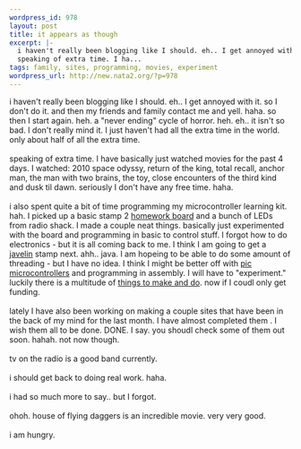 ```yaml
--- 
wordpress_id: 978
layout: post
title: it appears as though
excerpt: |-
  i haven't really been blogging like I should. eh.. I get annoyed with it. so I don't do it. and then my friends and family contact me and yell. haha. so then I start again. heh. a "never ending" cycle of horror. heh. eh.. it isn't so bad. I don't really mind it. I just haven't had all the extra time in the world. only about half of all the extra time. 
  speaking of extra time. I ha...
tags: family, sites, programming, movies, experiment
wordpress_url: http://new.nata2.org/?p=978
---
```

i haven't really been blogging like I should. eh.. I get annoyed with it. so I don't do it. and then my friends and family contact me and yell. haha. so then I start again. heh. a "never ending" cycle of horror. heh. eh.. it isn't so bad. I don't really mind it. I just haven't had all the extra time in the world. only about half of all the extra time. 
<br/><br/>speaking of extra time. I have basically just watched movies for the past 4 days. I watched: 2010 space odyssy, return of the king, total recall, anchor man, the man with two brains, the toy, close encounters of the third kind and dusk til dawn. seriously I don't have any free time. haha. <br/><br/>i also spent quite a bit of time programming my microcontroller learning kit. hah. I picked up a basic stamp 2 <A href="http://www.parallax.com/detail.asp?product_id=28158">homework board</a> and a bunch of LEDs from radio shack. I made a couple neat things. basically just experimented with the board and programming in basic to control stuff. I forgot how to do electronics - but it is all coming back to me. I think I am going to get a <A href="http://www.parallax.com/javelin/index.asp">javelin</a> stamp next. ahh.. java. I am hopeing to be able to do some amount of threading - but I have no idea. I think I might be better off with <a href="http://www.reflections.co.nz/micro/GettingStarted/PIC-Getting-started.htm">pic microcontrollers</a> and programming in assembly. I will have to "experiment." luckily there is a multitude of <a href="http://www.emanator.demon.co.uk/bigclive/makendo.htm">things to make and do</a>.  now if I coudl only get funding. <br/><br/>lately I have also been working on making a couple sites that have been in the back of my mind for the last month. I have almost completed them . I wish them all to be done. DONE. I say. 
you shoudl check some of them out soon. hahah. not now though.<br/><br/>tv on the radio is a good band currently.<br/><br/>
i should get back to doing real work. haha. <br/><br/>i had so much more to say..  but I forgot. <br/><Br>ohoh. house of flying daggers is an incredible movie. very very good. <br/><br/>i am hungry. 
